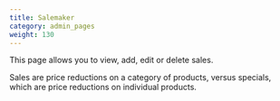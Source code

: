 ```yaml
---
title: Salemaker 
category: admin_pages
weight: 130
---
```


This page allows you to view, add, edit or delete sales. 

Sales are price reductions on a category of products, versus specials, which are price reductions on individual products. 


